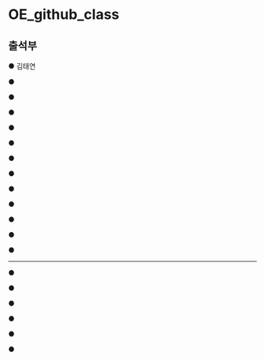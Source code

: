 # OE_github_class

## 출석부
● 김태연

●

●

●

●

●

●

●

●

●

●

●

●


---------------
●

●

●

●

●

●

